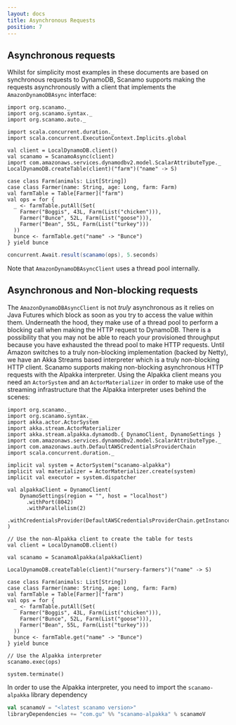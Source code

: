 ```yaml
---
layout: docs
title: Asynchronous Requests
position: 7
---
```


## Asynchronous requests
 
Whilst for simplicity most examples in these documents are based on synchronous
requests to DynamoDB, Scanamo supports making the requests asynchronously with
a client that implements the `AmazonDynamoDBAsync` interface:

```tut:silent
import org.scanamo._
import org.scanamo.syntax._
import org.scanamo.auto._

import scala.concurrent.duration._
import scala.concurrent.ExecutionContext.Implicits.global
 
val client = LocalDynamoDB.client()
val scanamo = ScanamoAsync(client)
import com.amazonaws.services.dynamodbv2.model.ScalarAttributeType._
LocalDynamoDB.createTable(client)("farm")("name" -> S)

case class Farm(animals: List[String])
case class Farmer(name: String, age: Long, farm: Farm)
val farmTable = Table[Farmer]("farm")
val ops = for {
  _ <- farmTable.putAll(Set(
    Farmer("Boggis", 43L, Farm(List("chicken"))),
    Farmer("Bunce", 52L, Farm(List("goose"))),
    Farmer("Bean", 55L, Farm(List("turkey")))
  ))
  bunce <- farmTable.get("name" -> "Bunce")
} yield bunce
```
```scala
concurrent.Await.result(scanamo(ops), 5.seconds)
```

Note that `AmazonDynamoDBAsyncClient` uses a thread pool internally.

## Asynchronous and Non-blocking requests
The `AmazonDynamoDBAsyncClient` is not *truly* asynchronous as it relies on 
Java Futures which block as soon as you try to access the value within them. 
Underneath the hood, they make use of a thread pool to perform a blocking call
when making the HTTP request to DynamoDB. There is a possibility that you may
not be able to reach your provisioned throughput because you have exhausted 
the thread pool to make HTTP requests. Until Amazon switches to a truly 
non-blocking implementation (backed by Netty), we have an Akka Streams based
interpreter which is a truly non-blocking HTTP client. Scanamo supports 
making non-blocking asynchronous HTTP requests with the Alpakka interpreter. 
Using the Alpakka client means you need an `ActorSystem` and an 
`ActorMaterializer` in order to make use of the streaming infrastructure
that the Alpakka interpreter uses behind the scenes:

```tut:silent
import org.scanamo._
import org.scanamo.syntax._
import akka.actor.ActorSystem
import akka.stream.ActorMaterializer
import akka.stream.alpakka.dynamodb.{ DynamoClient, DynamoSettings }
import com.amazonaws.services.dynamodbv2.model.ScalarAttributeType._
import com.amazonaws.auth.DefaultAWSCredentialsProviderChain
import scala.concurrent.duration._

implicit val system = ActorSystem("scanamo-alpakka")
implicit val materializer = ActorMaterializer.create(system)
implicit val executor = system.dispatcher

val alpakkaClient = DynamoClient(
    DynamoSettings(region = "", host = "localhost")
      .withPort(8042)
      .withParallelism(2)
      .withCredentialsProvider(DefaultAWSCredentialsProviderChain.getInstance)
)

// Use the non-Alpakka client to create the table for tests
val client = LocalDynamoDB.client()

val scanamo = ScanamoAlpakka(alpakkaClient)

LocalDynamoDB.createTable(client)("nursery-farmers")("name" -> S)

case class Farm(animals: List[String])
case class Farmer(name: String, age: Long, farm: Farm)
val farmTable = Table[Farmer]("farm")
val ops = for {
  _ <- farmTable.putAll(Set(
    Farmer("Boggis", 43L, Farm(List("chicken"))),
    Farmer("Bunce", 52L, Farm(List("goose"))),
    Farmer("Bean", 55L, Farm(List("turkey")))
  ))
  bunce <- farmTable.get("name" -> "Bunce")
} yield bunce

// Use the Alpakka interpreter
scanamo.exec(ops)

system.terminate()
```

In order to use the Alpakka interpreter, you need to import the `scanamo-alpakka` library dependency
```sbt
val scanamoV = "<latest scanamo version>"
libraryDependencies += "com.gu" %% "scanamo-alpakka" % scanamoV
```
